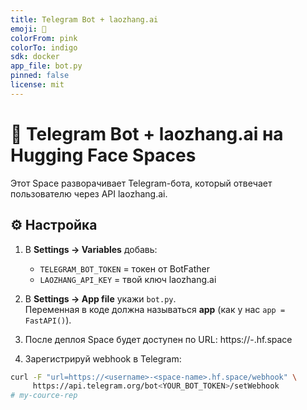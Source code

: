 ```yaml
---
title: Telegram Bot + laozhang.ai
emoji: 🤖
colorFrom: pink
colorTo: indigo
sdk: docker
app_file: bot.py
pinned: false
license: mit
---
```




# 🤖 Telegram Bot + laozhang.ai на Hugging Face Spaces

Этот Space разворачивает Telegram-бота, который отвечает пользователю через API laozhang.ai.

## ⚙️ Настройка

1. В **Settings → Variables** добавь:
   - `TELEGRAM_BOT_TOKEN` = токен от BotFather
   - `LAOZHANG_API_KEY` = твой ключ laozhang.ai

2. В **Settings → App file** укажи `bot.py`.  
   Переменная в коде должна называться **app** (как у нас `app = FastAPI()`).

3. После деплоя Space будет доступен по URL:
https://<username>-<space-name>.hf.space



4. Зарегистрируй webhook в Telegram:
```bash
curl -F "url=https://<username>-<space-name>.hf.space/webhook" \
     https://api.telegram.org/bot<YOUR_BOT_TOKEN>/setWebhook
#   m y - c o u r c e - r e p  
 
